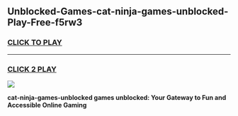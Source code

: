 
## Unblocked-Games-cat-ninja-games-unblocked-Play-Free-f5rw3
<h3>
<a href="https://premium76.site?title=cat-ninja-games-unblocked&ref=19M">CLICK TO PLAY</a></h3>
<hr>

<h3>
<a href="https://premium76.site?title=cat-ninja-games-unblocked&ref=19M">CLICK 2 PLAY</a>
  
</h3>

<a href="https://premium76.site?title=cat-ninja-games-unblocked&ref=19M"><img src="https://clearcache.store/games.png"></a>


**cat-ninja-games-unblocked games unblocked: Your Gateway to Fun and Accessible Online Gaming**

